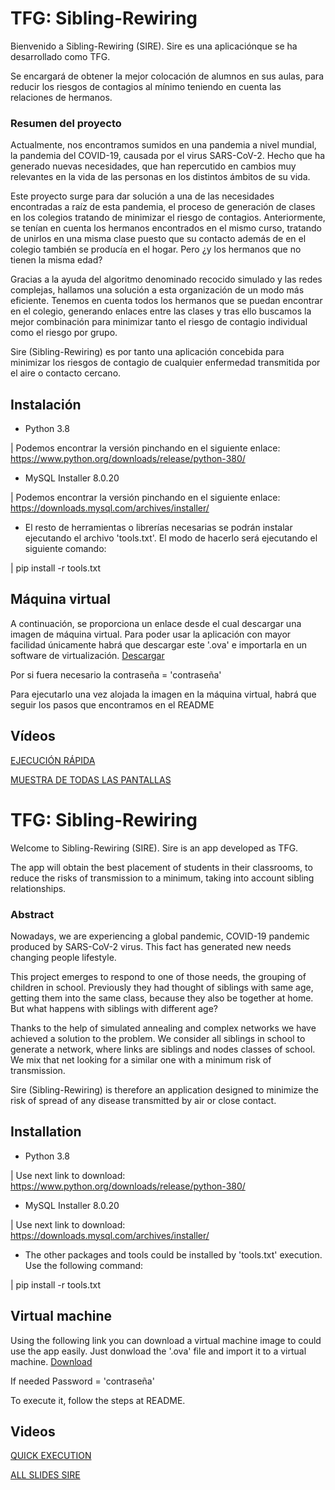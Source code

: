 # TFG: Sibling-Rewiring
Bienvenido a Sibling-Rewiring (SIRE). Sire es una aplicaciónque se ha desarrollado como TFG. 

Se encargará de obtener la mejor colocación de alumnos en sus aulas, para reducir los riesgos de contagios al mínimo teniendo en cuenta las relaciones de hermanos.

### Resumen del proyecto
Actualmente, nos encontramos sumidos en una pandemia a nivel mundial, la pandemia del COVID-19, causada por el virus SARS-CoV-2. Hecho que ha generado nuevas necesidades,
que han repercutido en cambios muy relevantes en la vida de las personas en los distintos ámbitos de su vida.

Este proyecto surge para dar solución a una de las necesidades encontradas a raíz de esta pandemia, el proceso de generación de clases en los colegios tratando de minimizar el
riesgo de contagios. Anteriormente, se tenían en cuenta los hermanos encontrados en el mismo curso, tratando de unirlos en una misma clase puesto que su contacto además de en el colegio también se producía en el hogar. Pero ¿y los hermanos que no tienen la misma edad?

Gracias a la ayuda del algoritmo denominado recocido simulado y las redes complejas, hallamos una solución a esta organización de un modo más eficiente. Tenemos en cuenta todos
los hermanos que se puedan encontrar en el colegio, generando enlaces entre las clases y tras ello buscamos la mejor combinación para minimizar tanto el riesgo de contagio individual como el riesgo por grupo.

Sire (Sibling-Rewiring) es por tanto una aplicación concebida para minimizar los riesgos de contagio de cualquier enfermedad transmitida por el aire o contacto cercano.

## Instalación
  - Python 3.8
  
  | Podemos encontrar la versión pinchando en el siguiente enlace: https://www.python.org/downloads/release/python-380/
  
  - MySQL Installer 8.0.20
  
  | Podemos encontrar la versión pinchando en el siguiente enlace: https://downloads.mysql.com/archives/installer/
  
  - El resto de herramientas o librerías necesarias se podrán instalar ejecutando el archivo 'tools.txt'. El modo de hacerlo será ejecutando el siguiente comando:
  
  | pip install -r tools.txt
  
 ## Máquina virtual
 A continuación, se proporciona un enlace desde el cual descargar una imagen de máquina virtual. Para poder usar la aplicación con mayor facilidad únicamente habrá que descargar este '.ova' e importarla en un software de virtualización.
 [Descargar]( https://drive.google.com/file/d/1pqplWOKvM_FgxKfGRe-RAzmfHlqa9RJm/view?usp=sharing)
 
 Por si fuera necesario la contraseña = 'contraseña'
 
Para ejecutarlo una vez alojada la imagen en la máquina virtual, habrá que seguir los pasos que encontramos en el README

## Vídeos

[EJECUCIÓN RÁPIDA](https://youtu.be/seJjD0zPrdo)

[MUESTRA DE TODAS LAS PANTALLAS](https://youtu.be/82mpQ9Rujvc)

##

# TFG: Sibling-Rewiring
Welcome to Sibling-Rewiring (SIRE). Sire is an app developed as TFG. 

The app will obtain the best placement of students in their classrooms, to reduce the risks of transmission to a minimum, taking into account sibling relationships.

### Abstract
Nowadays, we are experiencing a global pandemic, COVID-19 pandemic produced by SARS-CoV-2 virus. This fact has generated new needs changing people lifestyle.

This project emerges to respond to one of those needs, the grouping of children in school. Previously they had thought of siblings with same age, getting them into the same class, because they also be together at home. But what happens with siblings with different age?

Thanks to the help of simulated annealing and complex networks we have achieved a solution to the problem. We consider all siblings in school to generate a network, where links
are siblings and nodes classes of school. We mix that net looking for a similar one with a minimum risk of transmission.

Sire (Sibling-Rewiring) is therefore an application designed to minimize the risk of spread of any disease transmitted by air or close contact.

## Installation
  - Python 3.8
  
  | Use next link to download: https://www.python.org/downloads/release/python-380/
  
  - MySQL Installer 8.0.20
  
  | Use next link to download: https://downloads.mysql.com/archives/installer/
  
  - The other packages and tools could be installed by 'tools.txt' execution. Use the following command:
  
  | pip install -r tools.txt
  
 ## Virtual machine
 Using the following link you can download a virtual machine image to could use the app easily. Just donwload the '.ova' file and import it to a virtual machine.
 [Download]( https://drive.google.com/file/d/1pqplWOKvM_FgxKfGRe-RAzmfHlqa9RJm/view?usp=sharing)
 
 If needed Password = 'contraseña' 
 
To execute it, follow the steps at README.

## Videos

[QUICK EXECUTION](https://youtu.be/seJjD0zPrdo)

[ALL SLIDES SIRE](https://youtu.be/82mpQ9Rujvc)
